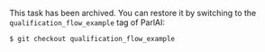 This task has been archived. You can restore it by switching to the `qualification_flow_example` tag of ParlAI:

```bash
$ git checkout qualification_flow_example
```
